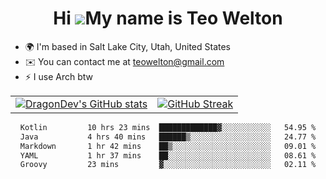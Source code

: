 <div align="center">
  
# Hi ![](https://user-images.githubusercontent.com/18350557/176309783-0785949b-9127-417c-8b55-ab5a4333674e.gif)My name is Teo Welton
</div>

*   🌍  I'm based in Salt Lake City, Utah, United States
*   ✉️  You can contact me at [teowelton@gmail.com](mailto:teowelton@gmail.com)
*   ⚡  I use Arch btw

<div align="center">

|||
|:-------------------------:|:-------------------------:|
| [![DragonDev's GitHub stats](https://github-readme-stats.vercel.app/api?username=DragonDev07&bg_color=1e1e2e&text_color=cdd6f4&icon_color=cba6f7&title_color=94e2d5)](https://github.com/DragonDev07) | [![GitHub Streak](https://streak-stats.demolab.com?user=DragonDev07&theme=catppuccin-mocha)](https://git.io/streak-stats) |

<!--START_SECTION:waka-->

```txt
Kotlin         10 hrs 23 mins  █████████████▓░░░░░░░░░░░   54.95 %
Java           4 hrs 40 mins   ██████▒░░░░░░░░░░░░░░░░░░   24.77 %
Markdown       1 hr 42 mins    ██▒░░░░░░░░░░░░░░░░░░░░░░   09.01 %
YAML           1 hr 37 mins    ██░░░░░░░░░░░░░░░░░░░░░░░   08.61 %
Groovy         23 mins         ▓░░░░░░░░░░░░░░░░░░░░░░░░   02.11 %
```

<!--END_SECTION:waka-->

</div>
